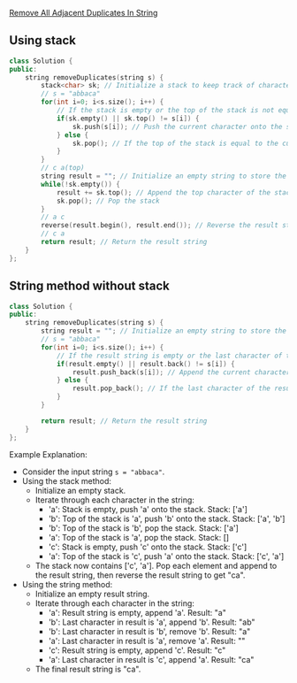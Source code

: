 [Remove All Adjacent Duplicates In String](https://leetcode.com/problems/remove-all-adjacent-duplicates-in-string/description/)

## Using stack

```c++
class Solution {
public:
    string removeDuplicates(string s) {
        stack<char> sk; // Initialize a stack to keep track of characters
        // s = "abbaca"
        for(int i=0; i<s.size(); i++) {
            // If the stack is empty or the top of the stack is not equal to the current character
            if(sk.empty() || sk.top() != s[i]) {
                sk.push(s[i]); // Push the current character onto the stack
            } else {
                sk.pop(); // If the top of the stack is equal to the current character, pop the stack
            }
        }
        // c a(top)
        string result = ""; // Initialize an empty string to store the result
        while(!sk.empty()) {
            result += sk.top(); // Append the top character of the stack to the result string
            sk.pop(); // Pop the stack
        }
        // a c
        reverse(result.begin(), result.end()); // Reverse the result string to get the correct order
        // c a
        return result; // Return the result string
    }
};
```

## String method without stack

```c++
class Solution {
public:
    string removeDuplicates(string s) {
        string result = ""; // Initialize an empty string to store the result
        // s = "abbaca"  
        for(int i=0; i<s.size(); i++) {
            // If the result string is empty or the last character of the result string is not equal to the current character
            if(result.empty() || result.back() != s[i]) {
                result.push_back(s[i]); // Append the current character to the result string
            } else {
                result.pop_back(); // If the last character of the result string is equal to the current character, remove the last character
            }
        }

        return result; // Return the result string
    }
};
```

Example Explanation:
- Consider the input string `s = "abbaca"`.
- Using the stack method:
  - Initialize an empty stack.
  - Iterate through each character in the string:
    - 'a': Stack is empty, push 'a' onto the stack. Stack: ['a']
    - 'b': Top of the stack is 'a', push 'b' onto the stack. Stack: ['a', 'b']
    - 'b': Top of the stack is 'b', pop the stack. Stack: ['a']
    - 'a': Top of the stack is 'a', pop the stack. Stack: []
    - 'c': Stack is empty, push 'c' onto the stack. Stack: ['c']
    - 'a': Top of the stack is 'c', push 'a' onto the stack. Stack: ['c', 'a']
  - The stack now contains ['c', 'a']. Pop each element and append to the result string, then reverse the result string to get "ca".
- Using the string method:
  - Initialize an empty result string.
  - Iterate through each character in the string:
    - 'a': Result string is empty, append 'a'. Result: "a"
    - 'b': Last character in result is 'a', append 'b'. Result: "ab"
    - 'b': Last character in result is 'b', remove 'b'. Result: "a"
    - 'a': Last character in result is 'a', remove 'a'. Result: ""
    - 'c': Result string is empty, append 'c'. Result: "c"
    - 'a': Last character in result is 'c', append 'a'. Result: "ca"
  - The final result string is "ca".

